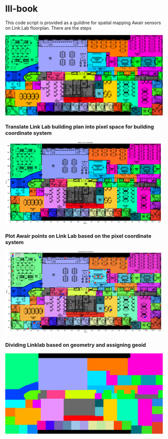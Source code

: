 # lll-book

This code script is provided as a guildine for spatial mapping Awair sensors on Link Lab floorplan. There are the steps

![Geometey of Link Lab](/building_plan/floorplan_geometry.png "floorplan_geometry")

### Translate Link Lab building plan into pixel space for building coordinate system

![Building coordinate system Link Lab](/building_plan/floorplan_px_space.png "floorplan_px_space")

### Plot Awair points on Link Lab based on the pixel coordinate system
![Spatial mapping awair on Link Lab](/building_plan/aw_spatial_mapping.png "aw_spatial_mapping")


### Dividing Linklab based on geometry and assigning geoid
![Spatial mapping awair on Link Lab](/building_plan/room_color.png "room_color")
